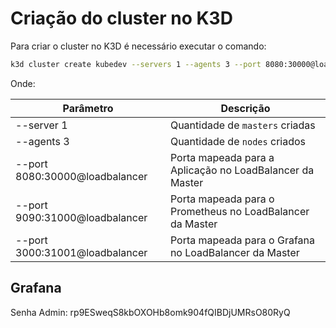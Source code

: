 # Criação do cluster no K3D

Para criar o cluster no K3D é necessário executar o comando:

```bash
k3d cluster create kubedev --servers 1 --agents 3 --port 8080:30000@loadbalancer --port 9090:31000@loadbalancer --port 3000:31001@loadbalancer
```

Onde:

| Parâmetro | Descrição |
|---|---|
|--server 1| Quantidade de `masters` criadas |
|--agents 3| Quantidade de `nodes` criados |
|--port 8080:30000@loadbalancer| Porta mapeada para a Aplicação no LoadBalancer da Master |
|--port 9090:31000@loadbalancer| Porta mapeada para o Prometheus no LoadBalancer da Master|
|--port 3000:31001@loadbalancer| Porta mapeada para o Grafana no LoadBalancer da Master |

## Grafana

Senha Admin: rp9ESweqS8kbOXOHb8omk904fQIBDjUMRsO80RyQ
